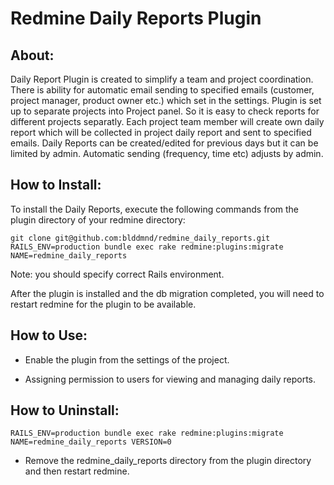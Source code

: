 Redmine Daily Reports Plugin
====================

## About:

Daily Report Plugin is created to simplify a team and project coordination. There is ability for automatic email sending to specified emails (customer, project manager, product owner etc.) which set in the settings. Plugin is set up to separate projects into Project panel. So it is easy to check reports for different projects separatly. Each project team member will create own daily report which will be collected in project daily report and sent to specified emails. Daily Reports can be created/edited for previous days but it can be limited by admin. Automatic sending (frequency, time etc) adjusts by admin.

## How to Install:

To install the Daily Reports, execute the following commands from the plugin directory of your redmine directory:

    git clone git@github.com:blddmnd/redmine_daily_reports.git
    RAILS_ENV=production bundle exec rake redmine:plugins:migrate NAME=redmine_daily_reports

Note: you should specify correct Rails environment.

After the plugin is installed and the db migration completed, you will
need to restart redmine for the plugin to be available.

## How to Use:

* Enable the plugin from the settings of the project.

* Assigning permission to users for viewing and managing daily reports.

## How to Uninstall:

    RAILS_ENV=production bundle exec rake redmine:plugins:migrate NAME=redmine_daily_reports VERSION=0
* Remove the redmine_daily_reports directory from the plugin directory and then restart redmine.
